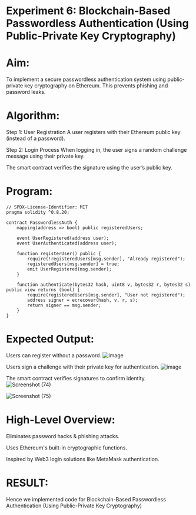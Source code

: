 # Experiment 6: Blockchain-Based Passwordless Authentication (Using Public-Private Key Cryptography)
# Aim:
To implement a secure passwordless authentication system using public-private key cryptography on Ethereum. This prevents phishing and password leaks.

# Algorithm:
Step 1: User Registration
A user registers with their Ethereum public key (instead of a password).


Step 2: Login Process
When logging in, the user signs a random challenge message using their private key.


The smart contract verifies the signature using the user’s public key.



# Program:
```
// SPDX-License-Identifier: MIT
pragma solidity ^0.8.20;

contract PasswordlessAuth {
    mapping(address => bool) public registeredUsers;

    event UserRegistered(address user);
    event UserAuthenticated(address user);

    function registerUser() public {
        require(!registeredUsers[msg.sender], "Already registered");
        registeredUsers[msg.sender] = true;
        emit UserRegistered(msg.sender);
    }

    function authenticate(bytes32 hash, uint8 v, bytes32 r, bytes32 s) public view returns (bool) {
        require(registeredUsers[msg.sender], "User not registered");
        address signer = ecrecover(hash, v, r, s);
        return signer == msg.sender;
    }
}
```

# Expected Output:
Users can register without a password.
![image](https://github.com/user-attachments/assets/009a0337-5215-49c9-a694-1c6708f1c99d)


Users sign a challenge with their private key for authentication.
![image](https://github.com/user-attachments/assets/5828c38a-d3c6-45aa-9508-326f055f27ad)


The smart contract verifies signatures to confirm identity.
![Screenshot (74)](https://github.com/user-attachments/assets/5a353dd9-80b0-4ad6-9f1c-57b732ba5dfd)

![Screenshot (75)](https://github.com/user-attachments/assets/276590d1-5956-4275-8711-6b00646f9fc5)




# High-Level Overview:
Eliminates password hacks & phishing attacks.


Uses Ethereum's built-in cryptographic functions.


Inspired by Web3 login solutions like MetaMask authentication.

# RESULT: 

Hence we implemented code for Blockchain-Based Passwordless Authentication (Using Public-Private Key Cryptography)
